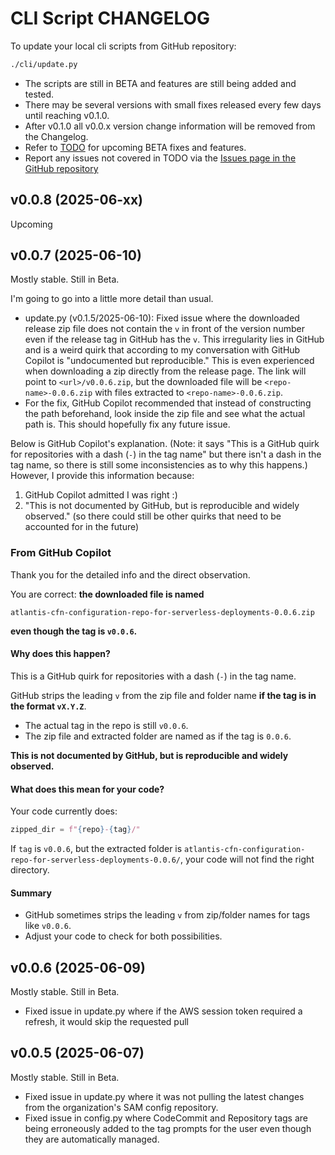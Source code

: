 # CLI Script CHANGELOG

To update your local cli scripts from GitHub repository:

```bash
./cli/update.py
```

- The scripts are still in BETA and features are still being added and tested.
- There may be several versions with small fixes released every few days until reaching v0.1.0.
- After v0.1.0 all v0.0.x version change information will be removed from the Changelog.
- Refer to [TODO](../TODO.md) for upcoming BETA fixes and features.
- Report any issues not covered in TODO via the [Issues page in the GitHub repository](https://github.com/63Klabs/atlantis-cfn-configuration-repo-for-serverless-deployments/issues)

## v0.0.8 (2025-06-xx)

Upcoming

## v0.0.7 (2025-06-10)

Mostly stable. Still in Beta.

I'm going to go into a little more detail than usual.

- update.py (v0.1.5/2025-06-10): Fixed issue where the downloaded release zip file does not contain the `v` in front of the version number even if the release tag in GitHub has the `v`. This irregularity lies in GitHub and is a weird quirk that according to my conversation with GitHub Copilot is "undocumented but reproducible." This is even experienced when downloading a zip directly from the release page. The link will point to `<url>/v0.0.6.zip`, but the downloaded file will be `<repo-name>-0.0.6.zip` with files extracted to `<repo-name>-0.0.6.zip`.
- For the fix, GitHub Copilot recommended that instead of constructing the path beforehand, look inside the zip file and see what the actual path is. This should hopefully fix any future issue.

Below is GitHub Copilot's explanation. (Note: it says "This is a GitHub quirk for repositories with a dash (`-`) in the tag name" but there isn't a dash in the tag name, so there is still some inconsistencies as to why this happens.) However, I provide this information because:

1. GitHub Copilot admitted I was right :)
2. "This is not documented by GitHub, but is reproducible and widely observed." (so there could still be other quirks that need to be accounted for in the future)

### From GitHub Copilot

Thank you for the detailed info and the direct observation.

You are correct: **the downloaded file is named**  

```
atlantis-cfn-configuration-repo-for-serverless-deployments-0.0.6.zip
```
**even though the tag is `v0.0.6`.**

#### Why does this happen?

This is a GitHub quirk for repositories with a dash (`-`) in the tag name.

GitHub strips the leading `v` from the zip file and folder name **if the tag is in the format `vX.Y.Z`**.

- The actual tag in the repo is still `v0.0.6`.
- The zip file and extracted folder are named as if the tag is `0.0.6`.

**This is not documented by GitHub, but is reproducible and widely observed.**

#### What does this mean for your code?

Your code currently does:

```python
zipped_dir = f"{repo}-{tag}/"
```

If `tag` is `v0.0.6`, but the extracted folder is `atlantis-cfn-configuration-repo-for-serverless-deployments-0.0.6/`, your code will not find the right directory.

#### Summary

- GitHub sometimes strips the leading `v` from zip/folder names for tags like `v0.0.6`.
- Adjust your code to check for both possibilities.

## v0.0.6 (2025-06-09)

Mostly stable. Still in Beta.

- Fixed issue in update.py where if the AWS session token required a refresh, it would skip the requested pull

## v0.0.5 (2025-06-07)

Mostly stable. Still in Beta.

- Fixed issue in update.py where it was not pulling the latest changes from the organization's SAM config repository.
- Fixed issue in config.py where CodeCommit and Repository tags are being erroneously added to the tag prompts for the user even though they are automatically managed.
